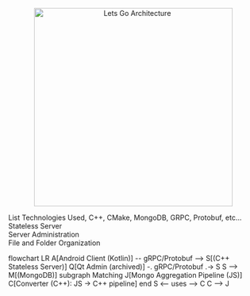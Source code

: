 <p align="center">
  <img src="[LetsGoAppOverview.drawio.svg](https://raw.githubusercontent.com/lets-go-app-pub/lets-go-app-pub/f6e625b44ebf1b33f40b0d87d609a730848a5931/LetsGoAppOverview.drawio.svg
)" alt="Lets Go Architecture" width="400">
</p>



List Technologies Used, C++, CMake, MongoDB, GRPC, Protobuf, etc...  
Stateless Server  
Server Administration  
File and Folder Organization  


flowchart LR
  A[Android Client (Kotlin)] -- gRPC/Protobuf --> S[(C++ Stateless Server)]
  Q[Qt Admin (archived)] -. gRPC/Protobuf .-> S
  S --> M[(MongoDB)]
  subgraph Matching
    J[Mongo Aggregation Pipeline (JS)]
    C[Converter (C++): JS -> C++ pipeline]
  end
  S <-- uses --> C
  C --> J
